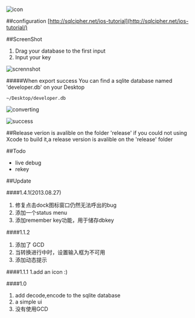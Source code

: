 ![icon](http://ww1.sinaimg.cn/large/6e8de9dbjw1e6qvw7hjmgj2074074mx5.jpg)


##configuration
[http://sqlcipher.net/ios-tutorial](http://sqlcipher.net/ios-tutorial/)



##ScreenShot
1. Drag your database to the first input
2. Input your key

![scrennshot](http://ww1.sinaimg.cn/large/6e8de9dbjw1e7n3eaa3qcj20b10bpq3a.jpg)

#####When export success
You can find a sqlite database named 'developer.db' on your Desktop

```
~/Desktop/developer.db
```

![converting](http://ww4.sinaimg.cn/large/6e8de9dbjw1e7bsk0lxisj20b30bkjrp.jpg)

![success](http://ww4.sinaimg.cn/large/6e8de9dbjw1e6iyseo25vj20cd0caq3e.jpg)


##Release verion is avalible on the folder 'release'
if you could not using Xcode to build it,a release version is avalible on the 'release' folder

##Todo
* live debug
* rekey

##Update

####1.4.1(2013.08.27)
1. 修复点击dock图标窗口仍然无法呼出的bug
2. 添加一个status menu
3. 添加remember key功能，用于储存dbkey

####1.1.2
1. 添加了 GCD
2. 当转换进行中时，设置输入框为不可用
3. 添加动态提示

####1.1.1
1.add an icon :)

####1.0
1. add decode,encode to the sqlite database
2. a simple ui
3. 没有使用GCD
